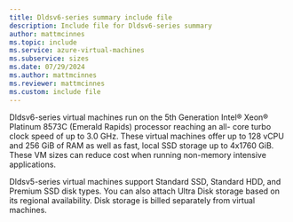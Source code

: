 ```yaml
---
title: Dldsv6-series summary include file
description: Include file for Dldsv6-series summary
author: mattmcinnes
ms.topic: include
ms.service: azure-virtual-machines
ms.subservice: sizes
ms.date: 07/29/2024
ms.author: mattmcinnes
ms.reviewer: mattmcinnes
ms.custom: include file
---
```

Dldsv6-series virtual machines run on the 5th Generation Intel® Xeon® Platinum 8573C (Emerald Rapids) processor reaching an all- core turbo clock speed of up to 3.0 GHz. These virtual machines offer up to 128 vCPU and 256 GiB of RAM as well as fast, local SSD storage up to 4x1760 GiB. These VM sizes can reduce cost when running non-memory intensive applications.

Dldsv5-series virtual machines support Standard SSD, Standard HDD, and Premium SSD disk types. You can also attach Ultra Disk storage based on its regional availability. Disk storage is billed separately from virtual machines.
